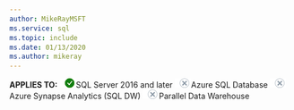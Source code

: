 ```yaml
---
author: MikeRayMSFT
ms.service: sql
ms.topic: include
ms.date: 01/13/2020
ms.author: mikeray
---
```


**APPLIES TO:** ![yes](media/yes.png)SQL Server 2016 and later ![no](media/no.png)Azure SQL Database ![no](media/no.png)Azure Synapse Analytics (SQL DW) ![no](media/no.png)Parallel Data Warehouse

